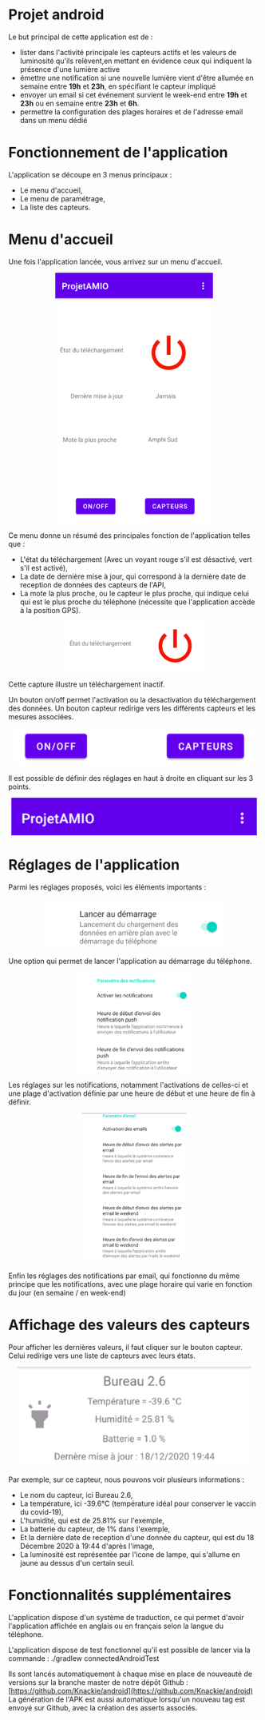 # Projet android

Le but principal de cette application est de : 
- lister dans l'activité principale les capteurs actifs et les valeurs de luminosité qu'ils relèvent,en mettant en évidence ceux qui indiquent la présence d'une lumière active
- émettre une notification si une nouvelle lumière vient d'être allumée en semaine entre **19h** et **23h**, en spécifiant le capteur impliqué
- envoyer un email si cet événement survient le week-end entre **19h** et **23h** ou en semaine entre **23h** et **6h**.
- permettre la configuration des plages horaires et de l'adresse email dans un menu dédié

# Fonctionnement de l'application 

L'application se découpe en 3 menus principaux : 
- Le menu d'accueil,
- Le menu de paramétrage,
- La liste des capteurs.

# Menu d'accueil

Une fois l'application lancée, vous arrivez sur un menu d'accueil.
<p align="center">
  <img src="img/main_menu.PNG" height="500" />
</p>

Ce menu donne un résumé des principales fonction de l'application telles que : 
- L'état du téléchargement (Avec un voyant rouge s'il est désactivé, vert s'il est activé),
- La date de dernière mise à jour, qui correspond à la dernière date de reception de données des capteurs de l'API,
- La mote la plus proche, ou le capteur le plus proche, qui indique celui qui est le plus proche du téléphone (nécessite que l'application accède à la position GPS).

<p align="center">
  <img src="img/download_status.PNG" height="100" />
</p>
Cette capture illustre un téléchargement inactif.

Un bouton on/off permet l'activation ou la desactivation du téléchargement des données.
Un bouton capteur redirige vers les différents capteurs et les mesures associées.

<p align="center">
  <img src="img/sidebar_button.PNG" height="75" />
</p>

Il est possible de définir des réglages en haut à droite en cliquant sur les 3 points.

<p align="center">
  <img src="img/preferences.PNG" height="75" />
</p>

# Réglages de l'application

Parmi les réglages proposés, voici les éléments importants : 

<p align="center">
  <img src="img/start_with_boot.PNG" height="100" />
</p>

Une option qui permet de lancer l'application au démarrage du téléphone.  

<p align="center">
  <img src="img/notifications.png" height="200" />
</p>

Les réglages sur les notifications, notamment l'activations de celles-ci et une plage d'activation définie par une heure de début et une heure de fin à définir.

<p align="center">
  <img src="img/notifications_mails.png" height="300" />
</p>

Enfin les réglages des notifications par email, qui fonctionne du même principe que les notifications, avec une plage horaire qui varie en fonction du jour (en semaine / en week-end)

# Affichage des valeurs des capteurs

Pour afficher les dernières valeurs, il faut cliquer sur le bouton capteur.
Celui redirige vers une liste de capteurs avec leurs états.
<p align="center">
  <img src="img/mote.png" height="200" />
</p>

Par exemple, sur ce capteur, nous pouvons voir plusieurs informations :
- Le nom du capteur, ici Bureau 2.6,
- La température, ici -39.6°C (température idéal pour conserver le vaccin du covid-19),
- L'humidité, qui est de 25.81% sur l'exemple,
- La batterie du capteur, de 1% dans l'exemple,
- Et la dernière date de reception d'une donnée du capteur, qui est du 18 Décembre 2020 à 19:44 d'après l'image,
- La luminosité est représentée par l'icone de lampe, qui s'allume en jaune au dessus d'un certain seuil.

# Fonctionnalités supplémentaires 

L'application dispose d'un système de traduction, ce qui permet d'avoir l'application affichée en anglais ou en français selon la langue du téléphone.

L'application dispose de test fonctionnel qu'il est possible de lancer via la commande :
./gradlew connectedAndroidTest 

Ils sont lancés automatiquement à chaque mise en place de nouveauté de versions sur la branche master de notre dépôt Github : [https://github.com/Knackie/android](https://github.com/Knackie/android)
La génération de l'APK est aussi automatique lorsqu'un nouveau tag est envoyé sur Github, avec la création des asserts associés.
